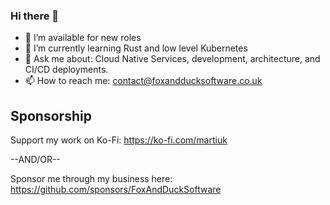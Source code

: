 ### Hi there 👋

- 🔭 I’m available for new roles
- 🌱 I’m currently learning Rust and low level Kubernetes
- 💬 Ask me about: Cloud Native Services, development, architecture, and CI/CD deployments.
- 📫 How to reach me: contact@foxandducksoftware.co.uk

## Sponsorship
Support my work on Ko-Fi: https://ko-fi.com/martiuk

--AND/OR--

Sponsor me through my business here: https://github.com/sponsors/FoxAndDuckSoftware
